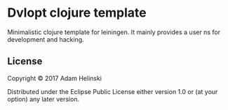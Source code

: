 # Dvlopt clojure template

Minimalistic clojure template for leiningen. It mainly provides a user ns for development and hacking.


## License

Copyright © 2017 Adam Helinski

Distributed under the Eclipse Public License either version 1.0 or (at
your option) any later version.

